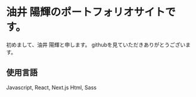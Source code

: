 # 油井 陽輝のポートフォリオサイトです。

初めまして、油井 陽輝と申します。
githubを見ていただきありがとうございます。

## 使用言語
Javascript, React, Next.js Html, Sass
